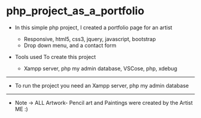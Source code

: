 # php_project_as_a_portfolio

* In this simple php project, I created a portfolio page for an artist
  * Responsive, html5, css3, jquery, javascript, bootstrap
  * Drop down menu, and a contact form

* Tools used To create this project
   * Xampp server, php my admin database, VSCose, php, xdebug

______________________________________________________________________________
  
 * To run the project you need an Xampp server, php my admin database

____________________________________________________________________________

 * Note -> ALL Artwork- Pencil art and Paintings were created by the Artist ME :)

 

